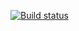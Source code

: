 [![Build status](https://ci.appveyor.com/api/projects/status/pupiocat3oen1xhp?svg=true)](https://ci.appveyor.com/project/Nikolay868686/apitest)
